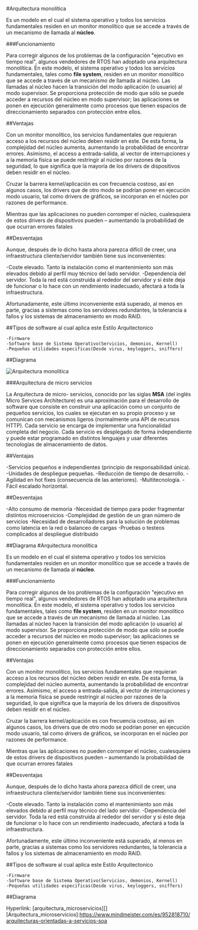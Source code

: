 #Arquitectura monolítica

Es un modelo en el cual el sistema operativo y todos los servicios fundamentales residen en
un monitor monolítico que se accede a través de un mecanismo de llamada al **núcleo**.

###Funcionamiento

Para corregir algunos de los problemas de la configuración "ejecutivo en tiempo real", algunos vendedores de RTOS han adoptado una arquitectura monolítica.
En este modelo, el sistema operativo y todos los servicios fundamentales, tales como **file system**, residen en un monitor monolítico que se accede a través
de un mecanismo de llamada al núcleo.
Las llamadas al núcleo hacen la transición del modo aplicación (o usuario) al modo supervisor. Se proporciona protección de modo que sólo se puede acceder a
recursos del núcleo en modo supervisor; las aplicaciones se ponen en ejecución generalmente como procesos que tienen espacios de direccionamiento separados con
protección entre ellos.

##Ventajas

Con un monitor monolítico, los servicios fundamentales que requieran acceso a los recursos del núcleo deben residir en este. De esta forma, la complejidad del núcleo aumenta, aumentando la probabilidad de encontrar errores. Asimismo, el acceso a entrada-salida, al vector de interrupciones y a la memoria física se puede restringir al núcleo por razones de la seguridad, lo que significa que la mayoría de los drivers de dispositivos deben residir en el núcleo.

Cruzar la barrera kernel/aplicación es con frecuencia costoso, así en algunos casos, los drivers que de otro modo se podrían poner en ejecución modo usuario, tal como drivers de gráficos, se incorporan en el núcleo por razones de performance.

Mientras que las aplicaciones no pueden corromper el núcleo, cualesquiera de estos drivers de dispositivos pueden – aumentando la probabilidad de que ocurran errores fatales

##Desventajas

Aunque, después de lo dicho hasta ahora parezca difícil de creer, una infraestructura cliente/servidor también tiene sus inconvenientes:

-Coste elevado. Tanto la instalación como el mantenimiento son más elevados debido al perfil muy técnico del lado servidor.
-Dependencia del servidor. Toda la red está construida al rededor del servidor y si éste deja de funcionar o lo hace con un rendimiento inadecuado, afectará a toda la infraestructura.

Afortunadamente, este último inconveniente está superado, al menos en parte, gracias a sistemas como los servidores redundantes, la tolerancia a fallos y los sistemas de almacenamiento en modo RAID.

##Tipos de software al cual aplica este Estilo Arquitectonico

    -Firmware
    -Software base de Sistema Operativo(Servicios, demonios, Kernell)
    -Pequeñas utilidades especificas(Desde virus, keyloggers, sniffers)

##Diagrama

![Arquitectura monolitica](http://2.bp.blogspot.com/-vdHKIg5Hchg/T4JbVor_QBI/AAAAAAAAAFQ/soMxXgICrJc/s1600/monolitica.png)

###Arquitectura de micro servicios

La Arquitectura de micro- servicios, conocido por las siglas **MSA** (del inglés Micro Services Architecture) es una aproximación para el desarrollo de software que consiste en construir una aplicación como un conjunto de pequeños servicios, los cuales se ejecutan en su propio proceso y se comunican con mecanismos ligeros (normalmente una API de recursos HTTP). Cada servicio se encarga de implementar una funcionalidad completa del negocio. Cada servicio es desplegado de forma independiente y puede estar programado en distintos lenguajes y usar diferentes tecnologías de almacenamiento de datos.

##Ventajas

-Servicios pequeños e independientes (principio de responsabilidad única).
-Unidades de despliegue pequeñas.
-Reducción de tiempo de desarrollo.
-Agilidad en hot fixes (consecuencia de las anteriores).
-Multitecnología.
-Fácil escalado horizontal.

##Desventajas

-Alto consumo de memoria
-Necesidad de tiempo para poder fragmentar distintos microservicios
-Complejidad de gestión de un gran número de servicios
-Necesidad de desarrolladores para la solución de problemas como latencia en la red o balanceo de cargas
-Pruebas o testeos complicados al despliegue distribuido

##Diagrama
#Arquitectura monolítica

Es un modelo en el cual el sistema operativo y todos los servicios fundamentales residen en
un monitor monolítico que se accede a través de un mecanismo de llamada al **núcleo**.

###Funcionamiento

Para corregir algunos de los problemas de la configuración "ejecutivo en tiempo real", algunos vendedores de RTOS han adoptado una arquitectura monolítica.
En este modelo, el sistema operativo y todos los servicios fundamentales, tales como **file system**, residen en un monitor monolítico que se accede a través
de un mecanismo de llamada al núcleo.
Las llamadas al núcleo hacen la transición del modo aplicación (o usuario) al modo supervisor. Se proporciona protección de modo que sólo se puede acceder a
recursos del núcleo en modo supervisor; las aplicaciones se ponen en ejecución generalmente como procesos que tienen espacios de direccionamiento separados con
protección entre ellos.

##Ventajas

Con un monitor monolítico, los servicios fundamentales que requieran acceso a los recursos del núcleo deben residir en este. De esta forma, la complejidad del núcleo aumenta, aumentando la probabilidad de encontrar errores. Asimismo, el acceso a entrada-salida, al vector de interrupciones y a la memoria física se puede restringir al núcleo por razones de la seguridad, lo que significa que la mayoría de los drivers de dispositivos deben residir en el núcleo.

Cruzar la barrera kernel/aplicación es con frecuencia costoso, así en algunos casos, los drivers que de otro modo se podrían poner en ejecución modo usuario, tal como drivers de gráficos, se incorporan en el núcleo por razones de performance.

Mientras que las aplicaciones no pueden corromper el núcleo, cualesquiera de estos drivers de dispositivos pueden – aumentando la probabilidad de que ocurran errores fatales

##Desventajas

Aunque, después de lo dicho hasta ahora parezca difícil de creer, una infraestructura cliente/servidor también tiene sus inconvenientes:

-Coste elevado. Tanto la instalación como el mantenimiento son más elevados debido al perfil muy técnico del lado servidor.
-Dependencia del servidor. Toda la red está construida al rededor del servidor y si éste deja de funcionar o lo hace con un rendimiento inadecuado, afectará a toda la infraestructura.

Afortunadamente, este último inconveniente está superado, al menos en parte, gracias a sistemas como los servidores redundantes, la tolerancia a fallos y los sistemas de almacenamiento en modo RAID.

##Tipos de software al cual aplica este Estilo Arquitectonico

    -Firmware
    -Software base de Sistema Operativo(Servicios, demonios, Kernell)
    -Pequeñas utilidades especificas(Desde virus, keyloggers, sniffers)

##Diagrama

Hyperlink: [arquitectura_microservicios][]
[Arquitectura_microservicios]:https://www.mindmeister.com/es/952818710/arquitecturas-orientadas-a-servicios-soa

